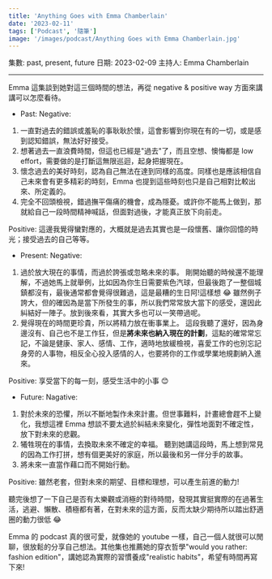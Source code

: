 ```yaml
---
title: 'Anything Goes with Emma Chamberlain'
date: '2023-02-11'
tags: ['Podcast', '隨筆']
image: '/images/podcast/Anything Goes with Emma Chamberlain.jpg'
---
```


集數: past, present, future
日期: 2023-02-09
主持人: Emma Chamberlain

---

Emma 這集談到她對這三個時間的想法，再從 negative & positive way 方面來講講可以怎麼看待。

- Past:
  Negative:

1. 一直對過去的錯誤或羞恥的事耿耿於懷，這會影響到你現在有的一切，或是感到認知錯誤，無法好好接受。
2. 想著過去一直浪費時間，但這也已經是"過去"了，而且空想、懊悔都是 low effort，需要做的是打斷這無限巡迴，起身把握現在。
3. 懷念過去的美好時刻，認為自己無法在達到同樣的高度。同樣也是應該相信自己未來會有更多精彩的時刻，Emma 也提到這些時刻也只是自己相對比較出來、所定義的。
4. 完全不回頭檢視，錯過撫平傷痛的機會，成為隱憂。或許你不能馬上做到，那就給自己一段時間精神喊話，但面對過後，才能真正放下向前走。

Positive:
這邊我覺得蠻對應的，大概就是過去其實也是一段懷舊、讓你回憶的時光；接受過去的自己等等。

- Present:
  Negative:

1. 過於放大現在的事情，而過於誇張或忽略未來的事。
   剛開始聽的時候還不能理解，不過她馬上就舉例，比如因為你生日需要紫色汽球，但最後跑了一整個城鎮都沒有，最後通常都會覺得很難過，這是最糟的生日阿!這樣想 😂
   雖然例子誇大，但的確因為是當下所發生的事，所以我們常常放大當下的感受，還因此糾結好一陣子。放到後來看，其實大多也可以一笑帶過呢。
2. 覺得現在的時間更珍貴，所以將精力放在衝事業上。
   這段我聽了還好，因為身邊沒有、自己也不是工作狂，但是**將未來也納入現在的計劃**，這點的確常常忘記，不論是健康、家人、感情、工作，適時地放緩檢視，喜愛工作的也別忘記身旁的人事物，相反全心投入感情的人，也要將你的工作或學業地規劃納入進來。

Positive:
享受當下的每一刻，感受生活中的小事 😊

- Future:
  Nagative:

1. 對於未來的恐懼，所以不斷地製作未來計畫。但世事難料，計畫總會趕不上變化，我想這裡 Emma 想談不要太過於糾結未來變化，彈性地面對不確定性，放下對未來的悲觀。
2. 犧牲現在的事情，去換取未來不確定的幸福。
   聽到她講這段時，馬上想到常見的因為工作打拼，想有個更美好的家庭，所以最後和另一伴分手的故事。
3. 將未來一直當作藉口而不開始行動。

Positive:
雖然老套，但對未來的期望、目標和理想，可以產生前進的動力!

聽完後想了一下自己是否有太樂觀或消極的對待時間，發現其實挺實際的在過著生活，逃避、懶散、積極都有著，在對未來的這方面，反而太缺少期待所以踏出舒適圈的動力很低 😂

Emma 的 podcast 真的很可愛，就像她的 youtube 一樣，自己一個人就很可以閒聊，很放鬆的分享自己想法。其他集也推薦她的穿衣哲學"would you rather: fashion edition"，講她認為實際的習慣養成"realistic habits"，希望有時間再寫下來!
